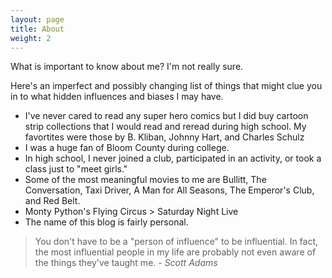 ```yaml
---
layout: page
title: About
weight: 2
---
```


What is important to know about me? I'm not really sure.

Here's an imperfect and possibly changing list of things that might clue you in to what hidden influences and biases I may have.


- I've never cared to read any super hero comics but I did buy cartoon strip collections that I would read and reread during high school. My favortites were those by B. Kliban, Johnny Hart, and Charles Schulz
- I was a huge fan of Bloom County during college.
- In high school, I never joined a club, participated in an activity, or took a class just to "meet girls."
- Some of the most meaningful movies to me are Bullitt, The Conversation, Taxi Driver, A Man for All Seasons, The Emperor's Club, and Red Belt.
- Monty Python's Flying Circus > Saturday Night Live
- The name of this blog is fairly personal.

> You don't have to be a "person of influence" to be influential. In fact, the most influential people in my life are probably not even aware of the things they've taught me. - _Scott Adams_
